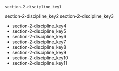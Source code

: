 ```ngMeta
section-2-discipline_key1
```

section-2-discipline_key2
section-2-discipline_key3
- section-2-discipline_key4
- section-2-discipline_key5
- section-2-discipline_key6
- section-2-discipline_key7
- section-2-discipline_key8
- section-2-discipline_key9
- section-2-discipline_key10
- section-2-discipline_key11
